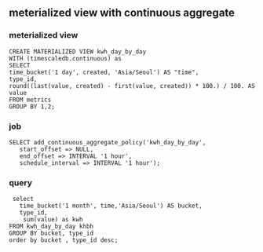 ## meterialized view with continuous aggregate
### meterialized view 
```
CREATE MATERIALIZED VIEW kwh_day_by_day 
WITH (timescaledb.continuous) as
SELECT 
time_bucket('1 day', created, 'Asia/Seoul') AS "time",
type_id,
round((last(value, created) - first(value, created)) * 100.) / 100. AS value
FROM metrics
GROUP BY 1,2;
```

### job
```
SELECT add_continuous_aggregate_policy('kwh_day_by_day',
   start_offset => NULL,
   end_offset => INTERVAL '1 hour',
   schedule_interval => INTERVAL '1 hour');
```
### query
```
 select
   time_bucket('1 month', time,'Asia/Seoul') AS bucket, 
   type_id,
	sum(value) as kwh 
FROM kwh_day_by_day khbh  
GROUP BY bucket, type_id 
order by bucket , type_id desc;
```


